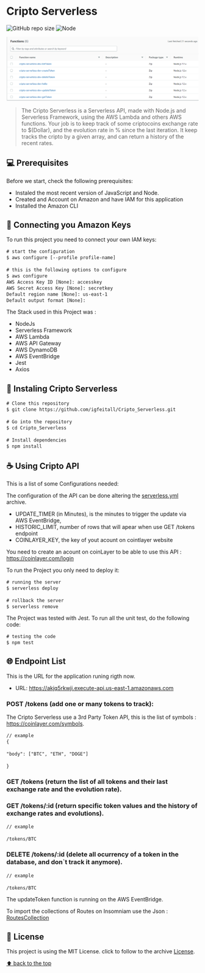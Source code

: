 # Cripto Serverless

<!---Esses são exemplos. Veja https://shields.io para outras pessoas ou para personalizar este conjunto de escudos. Você pode querer incluir dependências, status do projeto e informações de licença aqui--->

![GitHub repo size](https://img.shields.io/github/repo-size/iuricode/README-template?style=for-the-badge)
![Node](https://img.shields.io/node/v/serverless?style=for-the-badge)

![image](https://raw.githubusercontent.com/igfeitall/Cripto_Serverless/main/Lambda%20Function.png)
 
> The Cripto Serverless is a Serverless API, made with Node.js and Serverless Framework, using the AWS Lambda and others AWS functions. Your job is to keep track of some criptocoins exchange rate to $(Dollar), and the evolution rate in % since the last iteration. It keep tracks the cripto by a given array, and can return a history of the recent rates.

## 💻 Prerequisites

Before we start, check the following prerequisites:

* Instaled the most recent version of JavaScript and Node.
* Created and Account on Amazon and have IAM for this application
* Installed the Amazon CLI

## 🤖 Connecting you Amazon Keys

To run this project you need to connect your own IAM keys:

```
# start the configuration
$ aws configure [--profile profile-name]

# this is the following options to configure
$ aws configure
AWS Access Key ID [None]: accesskey
AWS Secret Access Key [None]: secretkey
Default region name [None]: us-east-1
Default output format [None]: 
```

The Stack used in this Project was :
* NodeJs
* Serverless Framework
* AWS Lambda
* AWS API Gateway
* AWS DynamoDB
* AWS EventBridge
* Jest
* Axios


## 🚀 Instaling Cripto Serverless

```
# Clone this repository
$ git clone https://github.com/igfeitall/Cripto_Serverless.git

# Go into the repository
$ cd Cripto_Serverless

# Install dependencies
$ npm install
```

## ☕ Using Cripto API

This is a list of some Configurations needed:
 
  The configuration of the API can be done altering the [serverless.yml](https://github.com/igfeitall/Cripto_Serverless/blob/main/serverless.yml) archive.

  * UPDATE_TIMER (in Minutes), is the minutes to trigger the update via AWS EventBridge,
  * HISTORIC_LIMIT, number of rows that will apear when use GET /tokens endpoint
  * COINLAYER_KEY, the key of yout acount on cointlayer website

  You need to create an acount on coinLayer to be able to use this API : https://coinlayer.com/login

To run the Project you only need to deploy it:

```
# running the server
$ serverless deploy

# rollback the server
$ serverless remove
```

The Project was tested with Jest. To run all the unit test, do the following code:

```
# testing the code
$ npm test
```

## 🌐 Endpoint List

  This is the URL for the application runing rigth now.
   - URL: https://akjq5rkwji.execute-api.us-east-1.amazonaws.com

  ### POST /tokens (add one or many tokens to track):

  The Cripto Serverless use a 3rd Party Token API, this is the list of symbols : https://coinlayer.com/symbols.

  ```
  // example
  { 

  "body": ["BTC", "ETH", "DOGE"]

  }
  ```

  ### GET /tokens (return the list of all tokens and their last exchange rate and the evolution rate).

  ### GET /tokens/:id (return specific token values and the history of exchange rates and evolutions).
  
  ```
  // example

  /tokens/BTC
  ```

  ### DELETE /tokens/:id (delete all ocurrency of a token in the database, and don`t track it anymore).

  ```
  // example
  
  /tokens/BTC
  ```

  The updateToken function is running on the AWS EventBridge.

  To import the collections of Routes on Insomniam use the Json : [RoutesCollection](https://github.com/igfeitall/Cripto_Serverless/blob/main/RoutesCollection.json)

## 📝 License

This project is using the MIT License. click to follow to the archive [License](https://github.com/igfeitall/Cripto_Serverless/blob/main/LICENSE).

[⬆ back to the top](#Cripto_Serverless)<br>
